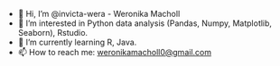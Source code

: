 - 👋 Hi, I’m @invicta-wera - Weronika Macholl
- 👀 I’m interested in Python data analysis (Pandas, Numpy, Matplotlib, Seaborn), Rstudio.
- 🌱 I’m currently learning R, Java.
- 📫 How to reach me: weronikamacholl0@gmail.com
